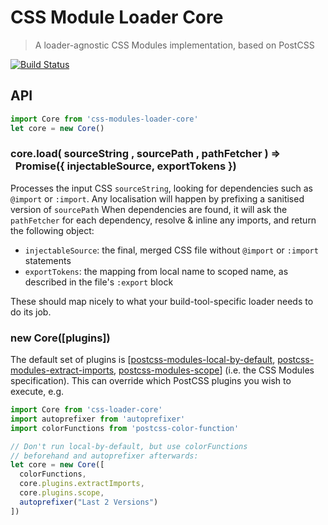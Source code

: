 # CSS Module Loader Core
> A loader-agnostic CSS Modules implementation, based on PostCSS

[![Build Status](https://travis-ci.org/css-modules/css-modules-loader-core.svg?branch=master)](https://travis-ci.org/css-modules/css-modules-loader-core)

## API

```js
import Core from 'css-modules-loader-core'
let core = new Core()
```

### core.load( sourceString , sourcePath , pathFetcher ) =><br>&nbsp;&nbsp;Promise({ injectableSource, exportTokens })

Processes the input CSS `sourceString`, looking for dependencies such as `@import` or `:import`. Any localisation will happen by prefixing a sanitised version of `sourcePath` When dependencies are found, it will ask the `pathFetcher` for each dependency, resolve & inline any imports, and return the following object:

- `injectableSource`: the final, merged CSS file without `@import` or `:import` statements
- `exportTokens`: the mapping from local name to scoped name, as described in the file's `:export` block

These should map nicely to what your build-tool-specific loader needs to do its job.

### new Core([plugins])

The default set of plugins is [[postcss-modules-local-by-default](https://github.com/css-modules/postcss-modules-local-by-default), [postcss-modules-extract-imports](https://github.com/css-modules/postcss-modules-extract-imports), [postcss-modules-scope](https://github.com/css-modules/postcss-modules-scope)] (i.e. the CSS Modules specification). This can override which PostCSS plugins you wish to execute, e.g.

```js
import Core from 'css-loader-core'
import autoprefixer from 'autoprefixer'
import colorFunctions from 'postcss-color-function'

// Don't run local-by-default, but use colorFunctions 
// beforehand and autoprefixer afterwards:
let core = new Core([
  colorFunctions, 
  core.plugins.extractImports, 
  core.plugins.scope, 
  autoprefixer("Last 2 Versions")
])
```

